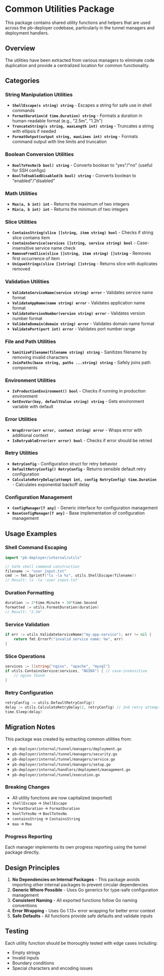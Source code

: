 # Common Utilities Package

This package contains shared utility functions and helpers that are used across the pb-deployer codebase, particularly in the tunnel managers and deployment handlers.

## Overview

The utilities have been extracted from various managers to eliminate code duplication and provide a centralized location for common functionality.

## Categories

### String Manipulation Utilities

- **`ShellEscape(s string) string`** - Escapes a string for safe use in shell commands
- **`FormatDuration(d time.Duration) string`** - Formats a duration in human-readable format (e.g., "2.5m", "1.2h")
- **`TruncateString(s string, maxLength int) string`** - Truncates a string with ellipsis if needed
- **`FormatOutput(output string, maxLines int) string`** - Formats command output with line limits and truncation

### Boolean Conversion Utilities

- **`BoolToYesNo(b bool) string`** - Converts boolean to "yes"/"no" (useful for SSH configs)
- **`BoolToEnabledDisabled(b bool) string`** - Converts boolean to "enabled"/"disabled"

### Math Utilities

- **`Max(a, b int) int`** - Returns the maximum of two integers
- **`Min(a, b int) int`** - Returns the minimum of two integers

### Slice Utilities

- **`ContainsString(slice []string, item string) bool`** - Checks if string slice contains item
- **`ContainsService(services []string, service string) bool`** - Case-insensitive service name check
- **`RemoveFromSlice(slice []string, item string) []string`** - Removes first occurrence of item
- **`UniqueStrings(slice []string) []string`** - Returns slice with duplicates removed

### Validation Utilities

- **`ValidateServiceName(service string) error`** - Validates service name format
- **`ValidateAppName(name string) error`** - Validates application name format
- **`ValidateVersionNumber(version string) error`** - Validates version number format
- **`ValidateDomain(domain string) error`** - Validates domain name format
- **`ValidatePort(port int) error`** - Validates port number range

### File and Path Utilities

- **`SanitizeFilename(filename string) string`** - Sanitizes filename by removing invalid characters
- **`JoinPaths(base string, paths ...string) string`** - Safely joins path components

### Environment Utilities

- **`IsProductionEnvironment() bool`** - Checks if running in production environment
- **`GetEnvVar(key, defaultValue string) string`** - Gets environment variable with default

### Error Utilities

- **`WrapError(err error, context string) error`** - Wraps error with additional context
- **`IsRetryableError(err error) bool`** - Checks if error should be retried

### Retry Utilities

- **`RetryConfig`** - Configuration struct for retry behavior
- **`DefaultRetryConfig() RetryConfig`** - Returns sensible default retry configuration
- **`CalculateRetryDelay(attempt int, config RetryConfig) time.Duration`** - Calculates exponential backoff delay

### Configuration Management

- **`ConfigManager[T any]`** - Generic interface for configuration management
- **`BaseConfigManager[T any]`** - Base implementation of configuration management

## Usage Examples

### Shell Command Escaping
```go
import "pb-deployer/internal/utils"

// Safe shell command construction
filename := "user input.txt"
cmd := fmt.Sprintf("ls -la %s", utils.ShellEscape(filename))
// Result: ls -la 'user input.txt'
```

### Duration Formatting
```go
duration := 2*time.Minute + 30*time.Second
formatted := utils.FormatDuration(duration)
// Result: "2.5m"
```

### Service Validation
```go
if err := utils.ValidateServiceName("my-app-service"); err != nil {
    return fmt.Errorf("invalid service name: %w", err)
}
```

### Slice Operations
```go
services := []string{"nginx", "apache", "mysql"}
if utils.ContainsService(services, "NGINX") { // case-insensitive
    // nginx found
}
```

### Retry Configuration
```go
retryConfig := utils.DefaultRetryConfig()
delay := utils.CalculateRetryDelay(2, retryConfig) // 2nd retry attempt
time.Sleep(delay)
```

## Migration Notes

This package was created by extracting common utilities from:

- `pb-deployer/internal/tunnel/managers/deployment.go`
- `pb-deployer/internal/tunnel/managers/security.go`
- `pb-deployer/internal/tunnel/managers/service.go`
- `pb-deployer/internal/tunnel/managers/setup.go`
- `pb-deployer/internal/handlers/deployment/management.go`
- `pb-deployer/internal/tunnel/execution.go`

### Breaking Changes

- All utility functions are now capitalized (exported)
- `shellEscape` → `ShellEscape`
- `formatDuration` → `FormatDuration`
- `boolToYesNo` → `BoolToYesNo`
- `containsString` → `ContainsString`
- `max` → `Max`

### Progress Reporting

Each manager implements its own progress reporting using the tunnel package directly.

## Design Principles

1. **No Dependencies on Internal Packages** - This package avoids importing other internal packages to prevent circular dependencies
2. **Generic Where Possible** - Uses Go generics for type-safe configuration management
3. **Consistent Naming** - All exported functions follow Go naming conventions
4. **Error Wrapping** - Uses Go 1.13+ error wrapping for better error context
5. **Safe Defaults** - All functions provide safe defaults and validate inputs

## Testing

Each utility function should be thoroughly tested with edge cases including:
- Empty strings
- Invalid inputs
- Boundary conditions
- Special characters and encoding issues

